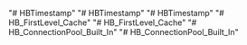 "# HBTimestamp" 
"# HBTimestamp" 
"# HBTimestamp" 
"# HB_FirstLevel_Cache" 
"# HB_FirstLevel_Cache" 
"# HB_ConnectionPool_Built_In" 
"# HB_ConnectionPool_Built_In" 
